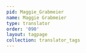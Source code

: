 ```yaml
---
pid: Maggie_Grabmeier
name: Maggie Grabmeier
type: translator
order: '090'
layout: tagpage
collection: translator_tags
---
```


